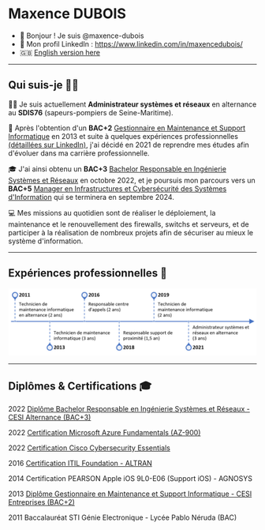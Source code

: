 <!--
maxence-dubois/maxence-dubois is a ✨ special ✨ repository because its `README.md` (this file) appears on your GitHub profile.
You can click the Preview link to take a look at your changes.

Here are some ideas to get you started:

- 🔭 I’m currently working on ...
- 🌱 I’m currently learning ...
- 👯 I’m looking to collaborate on ...
- 🤔 I’m looking for help with ...
- 💬 Ask me about ...
- 📫 How to reach me: ...
- 😄 Pronouns: ...
- ⚡ Fun fact: ...
-->

# Maxence DUBOIS

- 👋 Bonjour ! Je suis @maxence-dubois
- 🔗 Mon profil LinkedIn : https://www.linkedin.com/in/maxencedubois/
- 🇬🇧 [English version here](README_EN.md)

---

## Qui suis-je 👨‍💻

👨‍🎓 Je suis actuellement **Administrateur systèmes et réseaux** en alternance au **SDIS76** (sapeurs-pompiers de Seine-Maritime).

💼 Après l'obtention d'un **BAC+2** [Gestionnaire en Maintenance et Support Informatique](https://www.cesi.fr/formation/gestionnaire-en-maintenance-et-support-informatique-en-alternance) en 2013 et suite à quelques expériences professionnelles [(détaillées sur LinkedIn)](https://www.linkedin.com/in/maxencedubois/), j'ai décidé en 2021 de reprendre mes études afin d'évoluer dans ma carrière professionnelle.

🎓 J'ai ainsi obtenu un **BAC+3** [Bachelor Responsable en Ingénierie Systèmes et Réseaux](https://www.cesi.fr/formation/bachelor-administrateur-trice-systemes-et-reseaux-en-alternance) en octobre 2022, et je poursuis mon parcours vers un **BAC+5** [Manager en Infrastructures et Cybersécurité des Systèmes d'Information](https://www.cesi.fr/formation/manager-en-infrastructures-et-cybersecurite-des-si-en-alternance) qui se terminera en septembre 2024.

💻 Mes missions au quotidien sont de réaliser le déploiement, la maintenance et le renouvellement des firewalls, switchs et serveurs, et de participer à la réalisation de nombreux projets afin de sécuriser au mieux le système d'information.

---

## Expériences professionnelles 💼

[![Chronologie des mes expériences professionnelles](/img/chronologie.png "Chronologie de mes expériences professionnelles")](https://www.linkedin.com/in/maxencedubois/)

---

## Diplômes & Certifications 🎓

2022 [Diplôme Bachelor Responsable en Ingénierie Systèmes et Réseaux - CESI Alternance (BAC+3)](https://www.cesi.fr/formation/bachelor-administrateur-trice-systemes-et-reseaux-en-alternance)

2022 [Certification Microsoft Azure Fundamentals (AZ-900)](https://www.credly.com/badges/6b07c34d-6f3f-4e29-8b03-cd820b92be34/linked_in_profile) 

2022 [Certification Cisco Cybersecurity Essentials](https://www.credly.com/badges/0fd5b0fa-1298-4db1-9ef4-1d21a5955b77/linked_in_profile)  

2016 [Certification ITIL Foundation - ALTRAN](https://app.exeed.pro/holder/badge/129241)  

2014 Certification PEARSON Apple iOS 9L0-E06 (Support iOS) - AGNOSYS

2013 [Diplôme Gestionnaire en Maintenance et Support Informatique - CESI Entreprises (BAC+2)](https://www.cesi.fr/formation/gestionnaire-en-maintenance-et-support-informatique-en-alternance)

2011 Baccalauréat STI Génie Electronique - Lycée Pablo Néruda (BAC)

